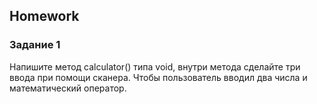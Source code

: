 ##  Homework 

### Задание 1

Напишите метод calculator() типа void, внутри метода сделайте три ввода при помощи сканера. Чтобы пользователь вводил два числа и математический оператор.